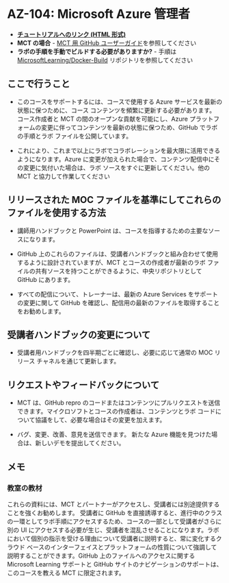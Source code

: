 
# AZ-104: Microsoft Azure 管理者

- **[チュートリアルへのリンク (HTML 形式)](https://microsoftlearning.github.io/AZ-104-MicrosoftAzureAdministrator/)**
- **MCT の場合** - [MCT 用 GitHub ユーザーガイド](https://microsoftlearning.github.io/MCT-User-Guide-JA/)を参照してください
- **ラボの手順を手動でビルドする必要がありますか?** - 手順は[MicrosoftLearning/Docker-Build](https://github.com/MicrosoftLearning/Docker-Build) リポジトリを参照してください

## ここで行うこと

- このコースをサポートするには、コースで使用する Azure サービスを最新の状態に保つために、コース コンテンツを頻繁に更新する必要があります。 コース作成者と MCT の間のオープンな貢献を可能にし、Azure プラットフォームの変更に伴ってコンテンツを最新の状態に保つため、GitHub でラボの手順とラボ ファイルを公開しています。

- これにより、これまで以上にラボでコラボレーションを最大限に活用できるようになります。Azure に変更が加えられた場合で、コンテンツ配信中にその変更に気付いた場合は、ラボ ソースをすぐに更新してください。他の MCT と協力して作業してください

## リリースされた MOC ファイルを基準にしてこれらのファイルを使用する方法

- 講師用ハンドブックと PowerPoint は、コースを指導するための主要なソースになります。

- GitHub 上のこれらのファイルは、受講者ハンドブックと組み合わせて使用するように設計されていますが、MCT とコースの作成者が最新のラボ ファイルの共有ソースを持つことができるように、中央リポジトリとして GitHub にあります。

- すべての配信について、トレーナーは、最新の Azure Services をサポートの変更に関して GitHub を確認し、配信用の最新のファイルを取得することをお勧めします。

## 受講者ハンドブックの変更について

- 受講者用ハンドブックを四半期ごとに確認し、必要に応じて通常の MOC リリース チャネルを通じて更新します。

## リクエストやフィードバックについて

- MCT は、GitHub repro のコードまたはコンテンツにプルリクエストを送信できます。マイクロソフトとコースの作成者は、コンテンツとラボ コードについて協議をして、必要な場合はその変更を加えます。

- バグ、変更、改善、意見を送信できます。 新たな Azure 機能を見つけた場合は、新しいデモを提出してください。

## メモ

### 教室の教材

これらの資料には、MCT とパートナーがアクセスし、受講者には別途提供することを強くお勧めします。 受講者に GitHub を直接誘導すると、進行中のクラスの一環としてラボ手順にアクセスするため、コースの一部として受講者がさらに別の UI にアクセスする必要が生じ、受講者を混乱させることになります。ラボにおいて個別の指示を受ける理由について受講者に説明すると、常に変化するクラウド ベースのインターフェイスとプラットフォームの性質について強調して説明することができます。GitHub 上のファイルへのアクセスに関する Microsoft Learning サポートと GitHub サイトのナビゲーションのサポートは、このコースを教える MCT に限定されます。

